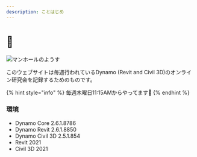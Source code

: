 ```yaml
---
description: ことはじめ
---
```


# 🚀



![&#x30DE;&#x30F3;&#x30DB;&#x30FC;&#x30EB;&#x306E;&#x3088;&#x3046;&#x3059;](.gitbook/assets/image%20%281%29%20%281%29%20%281%29%20%281%29.png)

このウェブサイトは毎週行われているDynamo \(Revit and Civil 3D\)のオンライン研究会を記録するためのものです。

{% hint style="info" %}
毎週木曜日11:15AMからやってます👊
{% endhint %}

### 環境

* Dynamo Core 2.6.1.8786
* Dynamo Revit 2.6.1.8850
* Dynamo Civil 3D 2.5.1.854
* Revit 2021
* Civil 3D 2021

